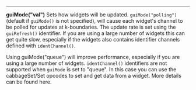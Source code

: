 <a name="guiMode"><h3 style="padding-top: 40px; margin-top: 40px;"></h3></a>
_____________________________
**guiMode("val")** Sets how widgets will be updated. `guiMode("polling")` (default if `guiMode()` is not specified), will cause each widget's channel to be polled for updates at k-boundaries. The update rate is set using the `guiRefresh()` identifier. If you are using a large number of widgets this can get quite slow, especially if the widgets also contains identifier channels defined with `identChannel()`.

Using guiMode("queue") will improve performance, especially if you are using a large number of widgets. `identChannel()` identifiers are not supported when `guiMode` is set to "queue". In this case you can use the cabbageSet/Set opcodes to set and get data from a widget. More details can be found here.  


